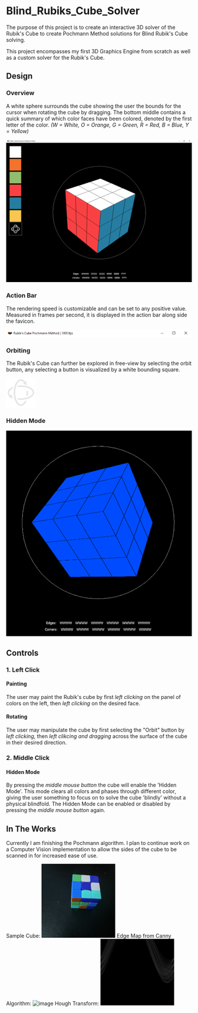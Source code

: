 # Blind_Rubiks_Cube_Solver

The purpose of this project is to create an interactive 3D solver of the Rubik's Cube to create Pochmann Method solutions for Blind Rubik's Cube solving.

This project encompasses my first 3D Graphics Engine from scratch as well as a custom solver for the Rubik's Cube.

## Design

### Overview

A white sphere surrounds the cube showing the user the bounds for the cursor when rotating the cube by dragging.
The bottom middle contains a quick summary of which color faces have been colored, denoted by the first letter of the color.
*(W = White, O = Orange, G = Green, R = Red, B = Blue, Y = Yellow)*

![image](imgs/progress_snapshot2.png)

### Action Bar
The rendering speed is customizable and can be set to any positive value. Measured in frames per second, it is displayed in the action bar along side the favicon.

![image](imgs/action_bar.png)

### Orbiting
The Rubik's Cube can further be explored in free-view by selecting the orbit button, any selecting a button is visualized by a white bounding square.

![image](imgs/orbit.png)

### Hidden Mode

![image](imgs/hidden_mode.png)

## Controls

### 1. Left Click
#### Painting
The user may paint the Rubik's cube by first *left clicking* on the panel of colors on the left, then *left clicking* on the desired face.
#### Rotating
The user may manipulate the cube by first selecting the "Orbit" button by *left clicking*, then *left clikcing and dragging* across the surface of the cube in their desired direction.
### 2. Middle Click
#### Hidden Mode
By pressing the *middle mouse button* the cube will enable the 'Hidden Mode'. This mode clears all colors and phases through different color, giving the user something to focus on to solve the cube 'blindly' without a physical blindfold.
The Hidden Mode can be enabled or disabled by pressing the *middle mouse button* again.

## In The Works
Currently I am finishing the Pochmann algorithm. I plan to continue work on a Computer Vision implementation to allow the sides of the cube to be scanned in for increased ease of use.

Sample Cube: ![image](ComputerVision/imgs/Cube_Image.png)
Edge Map from Canny Algorithm: ![image](ComputerVision/imgs/Edge_Map.png)
Hough Transform: ![image](ComputerVision/imgs/Hough_Transform.png)
